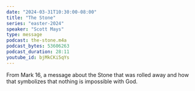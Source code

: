 ```yaml
---
date: "2024-03-31T10:30:00-08:00"
title: "The Stone"
series: "easter-2024"
speaker: "Scott Mays"
type: message
podcast: the-stone.m4a
podcast_bytes: 53606263
podcast_duration: 28:11
youtube_id: bjMkCKi5qYs
---
```


From Mark 16, a message about the Stone that was rolled away and how that symbolizes that nothing is impossible with God. 
